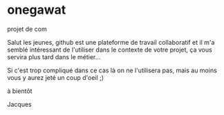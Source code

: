 # onegawat
projet de com

Salut les jeunes, github est une plateforme de travail collaboratif et il m'a semblé intéressant de l'utiliser dans le contexte de votre projet, ça vous servira plus tard dans le métier...

Si c'est trop compliqué dans ce cas là on ne l'utilisera pas, mais au moins vous y aurez jeté un coup d'oeil ;)

à bientôt

Jacques
